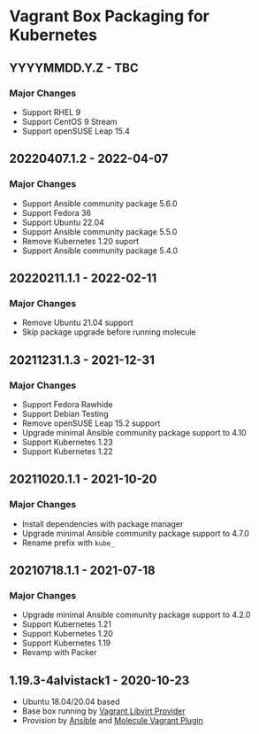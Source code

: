 # Vagrant Box Packaging for Kubernetes

## YYYYMMDD.Y.Z - TBC

### Major Changes

  - Support RHEL 9
  - Support CentOS 9 Stream
  - Support openSUSE Leap 15.4

## 20220407.1.2 - 2022-04-07

### Major Changes

  - Support Ansible community package 5.6.0
  - Support Fedora 36
  - Support Ubuntu 22.04
  - Support Ansible community package 5.5.0
  - Remove Kubernetes 1.20 suport
  - Support Ansible community package 5.4.0

## 20220211.1.1 - 2022-02-11

### Major Changes

  - Remove Ubuntu 21.04 support
  - Skip package upgrade before running molecule

## 20211231.1.3 - 2021-12-31

### Major Changes

  - Support Fedora Rawhide
  - Support Debian Testing
  - Remove openSUSE Leap 15.2 support
  - Upgrade minimal Ansible community package support to 4.10
  - Support Kubernetes 1.23
  - Support Kubernetes 1.22

## 20211020.1.1 - 2021-10-20

### Major Changes

  - Install dependencies with package manager
  - Upgrade minimal Ansible community package support to 4.7.0
  - Rename prefix with `kube_`

## 20210718.1.1 - 2021-07-18

### Major Changes

  - Upgrade minimal Ansible community package support to 4.2.0
  - Support Kubernetes 1.21
  - Support Kubernetes 1.20
  - Support Kubernetes 1.19
  - Revamp with Packer

## 1.19.3-4alvistack1 - 2020-10-23

  - Ubuntu 18.04/20.04 based
  - Base box running by [Vagrant Libvirt Provider](https://github.com/vagrant-libvirt/vagrant-libvirt)
  - Provision by [Ansible](https://www.ansible.com/) and [Molecule Vagrant Plugin](https://github.com/ansible-community/molecule-vagrant)
